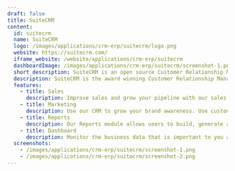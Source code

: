 ```yaml
---
draft: false
title: SuiteCRM
content:
  id: suitecrm
  name: SuiteCRM
  logo: /images/applications/crm-erp/suitecrm/logo.png
  website: https://suitecrm.com/
  iframe_website: /website/applications/crm-erp/suitecrm
  dashboardImage: /images/applications/crm-erp/suitecrm/screenshot-1.png
  short_description: SuiteCRM is an open source Customer Relationship Management (CRM) software solution that provides a 360-degree view of your customers and business.
  description: SuiteCRM is the award winning Customer Relationship Management application. Making it easy for your Sales, Marketing and Customer Service departments to discover key information that will help you grow, retain and delight your customers.
  features:
    - title: Sales
      description: Improve sales and grow your pipeline with our sales automation modules. Model your sales process using our tools to increase lead conversion rates, send personalised quotes and prioritise which opportunities you should be pursuing next.
    - title: Marketing
      description: Use our CRM to grow your brand awareness. Use custom fields to model your personas and successfully segment your data using our Target Lists module. Create engaging campaigns to send marketing content and automate marketing tasks.
    - title: Reports
      description: Our Reports module allows users to build, generate and manage reports based on real time data. Teams can gather data from any module within your CRM to generate reports that will display vital information for your business in real-time.
    - title: Dashboard
      description: Monitor the business data that is important to you at a glance, with personalised real-time dashboards for you and your users.
  screenshots:
    - /images/applications/crm-erp/suitecrm/screenshot-1.png
    - /images/applications/crm-erp/suitecrm/screenshot-2.png
---
```

